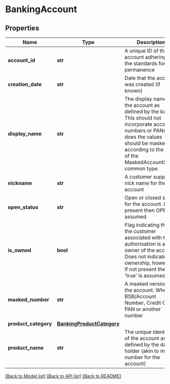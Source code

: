 # BankingAccount

## Properties
Name | Type | Description | Notes
------------ | ------------- | ------------- | -------------
**account_id** | **str** | A unique ID of the account adhering to the standards for ID permanence | 
**creation_date** | **str** | Date that the account was created (if known) | [optional] 
**display_name** | **str** | The display name of the account as defined by the bank. This should not incorporate account numbers or PANs. If it does the values should be masked according to the rules of the MaskedAccountString common type. | 
**nickname** | **str** | A customer supplied nick name for the account | [optional] 
**open_status** | **str** | Open or closed status for the account. If not present then OPEN is assumed | [optional] [default to 'OPEN']
**is_owned** | **bool** | Flag indicating that the customer associated with the authorisation is an owner of the account. Does not indicate sole ownership, however. If not present then &#39;true&#39; is assumed | [optional] [default to True]
**masked_number** | **str** | A masked version of the account. Whether BSB/Account Number, Credit Card PAN or another number | 
**product_category** | [**BankingProductCategory**](BankingProductCategory.md) |  | 
**product_name** | **str** | The unique identifier of the account as defined by the data holder (akin to model number for the account) | 

[[Back to Model list]](../README.md#documentation-for-models) [[Back to API list]](../README.md#documentation-for-api-endpoints) [[Back to README]](../README.md)


